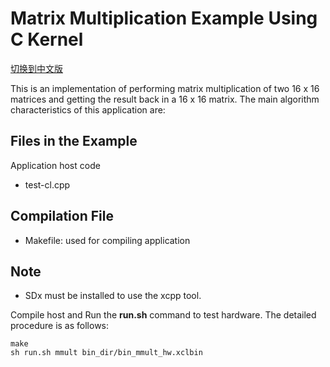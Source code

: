 Matrix Multiplication Example Using C Kernel
================================

[切换到中文版](./README_CN.md)

This is an implementation of performing matrix multiplication of two 16 x 16 matrices and getting the result back in a 16 x 16 matrix. 
The main algorithm characteristics of this application are:

Files in the Example
---------------------
Application host code

* test-cl.cpp

Compilation File
--------------------------------
* Makefile: used for compiling application

Note
--------------------------------
* SDx must be installed to use the xcpp tool.

 Compile host and Run the **run.sh** command to test hardware. The detailed procedure is as follows:

```
make
sh run.sh mmult bin_dir/bin_mmult_hw.xclbin

```